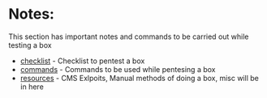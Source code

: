 # Notes:

This section has important notes and commands to be carried out while testing a box

- [checklist](https://github.com/cyberwr3nch/hackthebox/tree/master/notes/checklist) - Checklist to pentest a box
- [commands](https://github.com/cyberwr3nch/hackthebox/tree/master/notes/commands) - Commands to be used while pentesing a box
- [resources](https://github.com/cyberwr3nch/hackthebox/tree/master/notes/resources.md) - CMS Exlpoits, Manual methods of doing a box, misc will be in here
